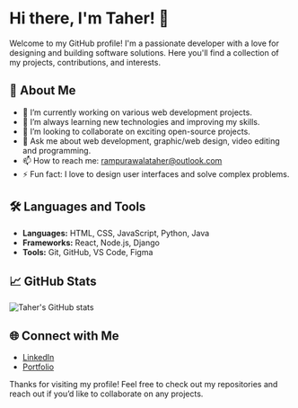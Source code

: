 # Hi there, I'm Taher! 👋

Welcome to my GitHub profile! I'm a passionate developer with a love for designing and building software solutions. Here you'll find a collection of my projects, contributions, and interests.

## 🚀 About Me
- 🔭 I’m currently working on various web development projects.
- 🌱 I’m always learning new technologies and improving my skills.
- 👯 I’m looking to collaborate on exciting open-source projects.
- 💬 Ask me about web development, graphic/web design, video editing and programming.
- 📫 How to reach me: [rampurawalataher@outlook.com](mailto:rampurawalataher@outlook.com)
- ⚡ Fun fact: I love to design user interfaces and solve complex problems.

## 🛠️ Languages and Tools
- **Languages:** HTML, CSS, JavaScript, Python, Java
- **Frameworks:** React, Node.js, Django
- **Tools:** Git, GitHub, VS Code, Figma

## 📈 GitHub Stats

![Taher's GitHub stats](https://github-readme-stats.vercel.app/api?username=taherdesigns&show_icons=true&theme=radical)


## 🌐 Connect with Me
- [LinkedIn](https://www.linkedin.com/in/taherdesigns/)
- [Portfolio](https://taherdesigns.in)

Thanks for visiting my profile! Feel free to check out my repositories and reach out if you’d like to collaborate on any projects.
